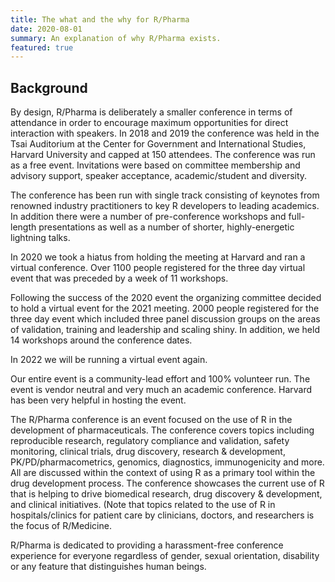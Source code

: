```yaml
---
title: The what and the why for R/Pharma
date: 2020-08-01
summary: An explanation of why R/Pharma exists.
featured: true
---
```


## Background

By design, R/Pharma is deliberately a smaller conference in terms of attendance in order to encourage maximum opportunities for direct interaction with speakers. In 2018 and 2019 the conference was held in the Tsai Auditorium at the Center for Government and International Studies, Harvard University and capped at 150 attendees. The conference was run as a free event. Invitations were based on committee membership and advisory support, speaker acceptance, academic/student and diversity.

The conference has been run with single track consisting of keynotes from renowned industry practitioners to key R developers to leading academics. In addition there were a number of pre-conference workshops and full-length presentations as well as a number of shorter, highly-energetic lightning talks.

In 2020 we took a hiatus from holding the meeting at Harvard and ran a virtual conference. Over 1100 people registered for the three day virtual event that was preceded by a week of 11 workshops.

Following the success of the 2020 event the organizing committee decided to hold a virtual event for the 2021 meeting. 2000 people registered for the three day event which included three panel discussion groups on the areas of validation, training and leadership and scaling shiny. In addition, we held 14 workshops around the conference dates.

In 2022 we will be running a virtual event again.

Our entire event is a community-lead effort and 100% volunteer run. The event is vendor neutral and very much an academic conference. Harvard has been very helpful in hosting the event.

The R/Pharma conference is an event focused on the use of R in the development of pharmaceuticals. The conference covers topics including reproducible research, regulatory compliance and validation, safety monitoring, clinical trials, drug discovery, research & development, PK/PD/pharmacometrics, genomics, diagnostics, immunogenicity and more. All are discussed within the context of using R as a primary tool within the drug development process. The conference showcases the current use of R that is helping to drive biomedical research, drug discovery & development, and clinical initiatives. (Note that topics related to the use of R in hospitals/clinics for patient care by clinicians, doctors, and researchers is the focus of R/Medicine.

R/Pharma is dedicated to providing a harassment-free conference experience for everyone regardless of gender, sexual orientation, disability or any feature that distinguishes human beings.
